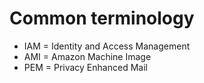 # Common terminology

* IAM = Identity and Access Management
* AMI = Amazon Machine Image
* PEM = Privacy Enhanced Mail
